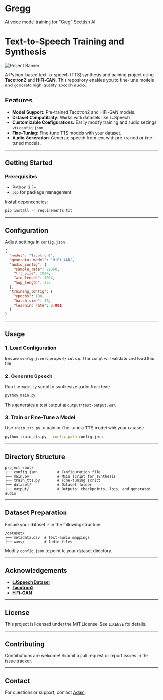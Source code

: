 # Gregg
Ai voice model training for "Greg" Scottish AI

# Text-to-Speech Training and Synthesis

![Project Banner](https://via.placeholder.com/800x200?text=Text-to-Speech+Training+and+Synthesis)

A Python-based text-to-speech (TTS) synthesis and training project using **Tacotron2** and **HiFi-GAN**. This repository enables you to fine-tune models and generate high-quality speech audio.

## Features

- **Model Support:** Pre-trained Tacotron2 and HiFi-GAN models.
- **Dataset Compatibility:** Works with datasets like LJSpeech.
- **Customizable Configurations:** Easily modify training and audio settings via `config.json`.
- **Fine-Tuning:** Fine-tune TTS models with your dataset.
- **Audio Generation:** Generate speech from text with pre-trained or fine-tuned models.

---

## Getting Started

### Prerequisites

- Python 3.7+
- `pip` for package management

Install dependencies:

```bash
pip install -r requirements.txt
```

---

## Configuration

Adjust settings in `config.json`:

```json
{
  "model": "Tacotron2",
  "generator_model": "HiFi-GAN",
  "audio_config": {
    "sample_rate": 22050,
    "fft_size": 1024,
    "win_length": 1024,
    "hop_length": 256
  },
  "training_config": {
    "epochs": 100,
    "batch_size": 16,
    "learning_rate": 0.001
  }
}
```

---

## Usage

### 1. Load Configuration

Ensure `config.json` is properly set up. The script will validate and load this file.

### 2. Generate Speech

Run the `main.py` script to synthesize audio from text:

```bash
python main.py
```

This generates a test output at `output/test-output.wav`.

### 3. Train or Fine-Tune a Model

Use `train_tts.py` to train or fine-tune a TTS model with your dataset:

```bash
python train_tts.py --config_path config.json
```

---

## Directory Structure

```
project-root/
├── config.json         # Configuration file
├── main.py             # Main script for synthesis
├── train_tts.py        # Fine-tuning script
├── dataset/            # Dataset folder
├── output/             # Outputs: checkpoints, logs, and generated audio
```

---

## Dataset Preparation

Ensure your dataset is in the following structure:

```
/dataset/
├── metadata.csv  # Text-audio mappings
├── wavs/         # Audio files
```

Modify `config.json` to point to your dataset directory.

---

## Acknowledgements

- **[LJSpeech Dataset](https://keithito.com/LJ-Speech-Dataset/)**
- **[Tacotron2](https://arxiv.org/abs/1712.05884)**
- **[HiFi-GAN](https://arxiv.org/abs/2010.05646)**

---

## License

This project is licensed under the MIT License. See `LICENSE` for details.

---

## Contributing

Contributions are welcome! Submit a pull request or report issues in the [issue tracker](https://github.com/uxillar/greg-ai/issues).

---

## Contact

For questions or support, contact [Adam](mailto:mail@ajstudios.online).

